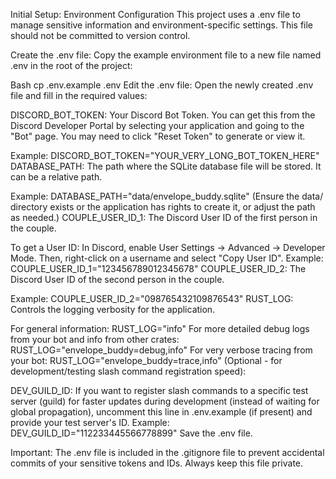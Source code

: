 Initial Setup: Environment Configuration
This project uses a .env file to manage sensitive information and environment-specific settings. This file should not be committed to version control.

Create the .env file:
Copy the example environment file to a new file named .env in the root of the project:

Bash
cp .env.example .env
 Edit the .env file:
Open the newly created .env file and fill in the required values:

DISCORD_BOT_TOKEN: Your Discord Bot Token. You can get this from the Discord Developer Portal by selecting your application and going to the "Bot" page. You may need to click "Reset Token" to generate or view it.

Example: DISCORD_BOT_TOKEN="YOUR_VERY_LONG_BOT_TOKEN_HERE"
DATABASE_PATH: The path where the SQLite database file will be stored. It can be a relative path.

Example: DATABASE_PATH="data/envelope_buddy.sqlite" (Ensure the data/ directory exists or the application has rights to create it, or adjust the path as needed.)
COUPLE_USER_ID_1: The Discord User ID of the first person in the couple.

To get a User ID: In Discord, enable User Settings -> Advanced -> Developer Mode. Then, right-click on a username and select "Copy User ID".
Example: COUPLE_USER_ID_1="123456789012345678"
COUPLE_USER_ID_2: The Discord User ID of the second person in the couple.

Example: COUPLE_USER_ID_2="098765432109876543"
RUST_LOG: Controls the logging verbosity for the application.

For general information: RUST_LOG="info"
For more detailed debug logs from your bot and info from other crates: RUST_LOG="envelope_buddy=debug,info"
For very verbose tracing from your bot: RUST_LOG="envelope_buddy=trace,info"
(Optional - for development/testing slash command registration speed):

DEV_GUILD_ID: If you want to register slash commands to a specific test server (guild) for faster updates during development (instead of waiting for global propagation), uncomment this line in .env.example (if present) and provide your test server's ID.
Example: DEV_GUILD_ID="112233445566778899"
Save the .env file.

Important: The .env file is included in the .gitignore file to prevent accidental commits of your sensitive tokens and IDs. Always keep this file private.
